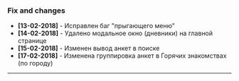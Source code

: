 ### Fix and changes
- **[13-02-2018]** - Исправлен баг "прыгающего меню"
- **[14-02-2018]** - Удалено модальное окно (дневники) на главной странице
- **[15-02-2018]** - Изменен вывод анкет в поиске
- **[17-02-2018]** - Изменена группировка анкет в Горячих знакомствах (по городу)
--------------------------------------------------------
